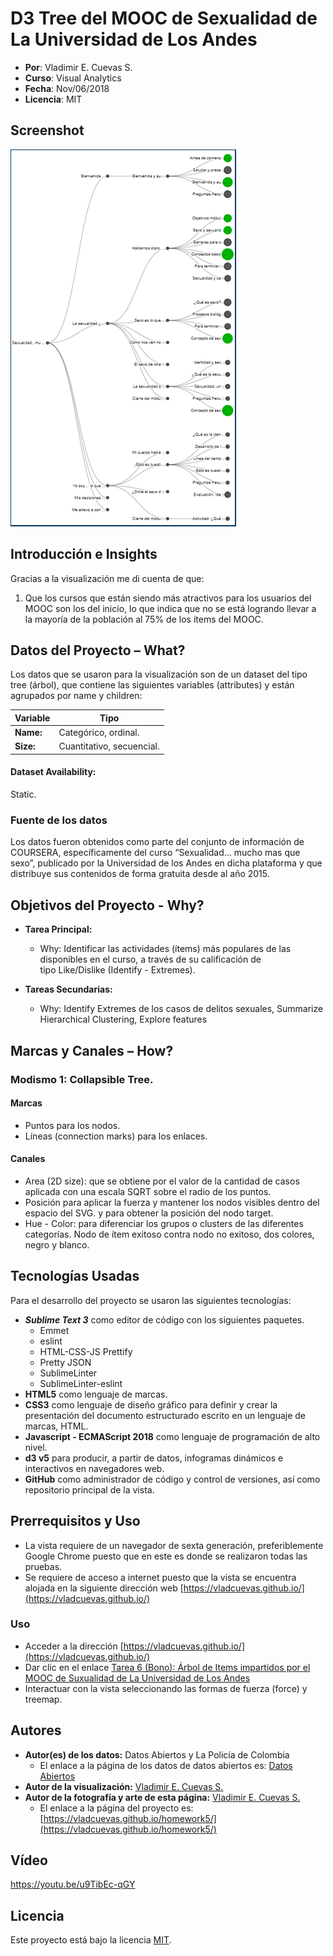 # **D3 Tree del MOOC de Sexualidad de La Universidad de Los Andes**

- **Por**: Vladimir E. Cuevas S.
- **Curso**: Visual Analytics
- **Fecha**: Nov/06/2018
- **Licencia**: MIT

## Screenshot

![alt text](https://github.com/vladcuevas/vladcuevas.github.io/raw/master/homework6bono/img/screenshot.PNG)

## Introducción e Insights

Gracias a la visualización me di cuenta de que:

1.	Que los cursos que están siendo más atractivos para los usuarios del MOOC son los del inicio, lo que indica que no se está logrando llevar a la mayoría de la población al 75% de los items del MOOC.

## Datos del Proyecto – What?
Los datos que se usaron para la visualización son de un dataset del tipo tree (árbol), que contiene las siguientes variables (attributes) y están agrupados por name y children:

|Variable |Tipo|
|---------|----|
**Name:**|Categórico, ordinal.
**Size:**|Cuantitativo, secuencial.

#### Dataset Availability:  
Static.

### **Fuente de los datos**

Los datos fueron obtenidos como parte del conjunto de información de COURSERA, específicamente del curso “Sexualidad… mucho mas que sexo”, publicado por la Universidad de los Andes en dicha plataforma y que distribuye sus contenidos de forma gratuita desde al año 2015.

## Objetivos del Proyecto - Why?
- **Tarea Principal:** 
	- Why: Identificar las actividades (ítems) más populares de las disponibles en el curso, a través de su calificación de tipo Like/Dislike (Identify - Extremes).

- **Tareas Secundarias:**

	- Why: Identify Extremes de los casos de delitos sexuales, Summarize Hierarchical Clustering, Explore features

## Marcas y Canales – How?

### Modismo 1: Collapsible Tree.

#### Marcas

- Puntos para los nodos.
- Líneas (connection marks) para los enlaces.

#### Canales
- Area (2D size): que se obtiene por el valor de la cantidad de casos aplicada con una escala SQRT sobre el radio de los puntos.
- Posición para aplicar la fuerza y mantener los nodos visibles dentro del espacio del SVG. y para obtener la posición del nodo target.
- Hue - Color: para diferenciar los grupos o clusters de las diferentes categorías. Nodo de ítem exitoso contra nodo no exitoso, dos colores, negro y blanco.

## Tecnologías Usadas
Para el desarrollo del proyecto se usaron las siguientes tecnologías:
-	***Sublime Text 3*** como editor de código con los siguientes paquetes.
	- Emmet
	- eslint
	- HTML-CSS-JS Prettify
	- Pretty JSON
	- SublimeLinter
	- SublimeLinter-eslint
- **HTML5** como lenguaje de marcas.
- **CSS3** como lenguaje de diseño gráfico para definir y crear la presentación del documento estructurado escrito en un lenguaje de marcas, HTML.
- **Javascript - ECMAScript 2018** como lenguaje de programación de alto nivel.
- **d3 v5** para producir, a partir de datos, infogramas dinámicos e interactivos en navegadores web.
- **GitHub** como administrador de código y control de versiones, así como repositorio principal de la vista.

## Prerrequisitos y Uso

- La vista requiere de un navegador de sexta generación, preferiblemente Google Chrome puesto que en este es donde se realizaron todas las pruebas.
- Se requiere de acceso a internet puesto que la vista se encuentra alojada en la siguiente dirección web [https://vladcuevas.github.io/](https://vladcuevas.github.io/)

### Uso
- Acceder a la dirección [https://vladcuevas.github.io/](https://vladcuevas.github.io/)
- Dar clic en el enlace [Tarea 6 (Bono): Árbol de Items impartidos por el MOOC de Suxualidad de La Universidad de Los Andes](https://vladcuevas.github.io/homework6bono/)
- Interactuar con la vista seleccionando las formas de fuerza (force) y treemap.

## Autores
- **Autor(es) de los datos:** Datos Abiertos y La Policía de Colombia
	- El enlace a la página de los datos de datos abiertos es: [Datos Abiertos](https://www.datos.gov.co)
- **Autor de la visualización:** [Vladimir E. Cuevas S.](https://github.com/vladcuevas)
- **Autor de la fotografía y arte de esta página:** [Vladimir E. Cuevas S.](https://github.com/vladcuevas)
	- El enlace a la página del proyecto es: [https://vladcuevas.github.io/homework5/](https://vladcuevas.github.io/homework5/)

## Vídeo

https://youtu.be/u9TibEc-qGY

## Licencia
Este proyecto está bajo la licencia [MIT](https://github.com/vladcuevas/vladcuevas.github.io/blob/master/LICENSE).
